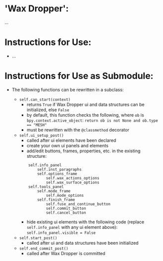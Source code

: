 # 'Wax Dropper':

...

# Instructions for Use:

* ...

# Instructions for Use as Submodule:

* The following functions can be rewritten in a subclass:

    * `self.can_start(context)`
        * returns `True` if Wax Dropper ui and data structures can be initialized, else `False`
        * by default, this function checks the following, where `ob` is `bpy.context.active_object`: `return ob is not None and ob.type == "MESH"`
        * must be rewritten with the `@classmethod` decorator
    * `self.ui_setup_post()`
        * called after ui elements have been declared
        * create your own ui panels and elements
        * add/edit buttons, frames, properties, etc. in the existing structure:
        ```
            self.info_panel
                self.inst_paragraphs
                self.options_frame
                    self.wax_actions_options
                    self.wax_surface_options
            self.tools_panel
                self.mode_frame
                    self.mode_options
                self.finish_frame
                    self.fuse_and_continue_button
                    self.commit_button
                    self.cancel_button
        ```
        * hide existing ui elements with the following code (replace `self.info_panel` with any ui element above): `self.info_panel.visible = False`
    * `self.start_post()`
        * called after ui and data structures have been initialized
    * `self.end_commit_post()`
        * called after Wax Dropper is committed
